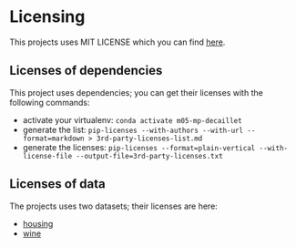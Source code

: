 # Licensing

This projects uses MIT LICENSE which you can find [here](../LICENSE).

## Licenses of dependencies

This project uses dependencies; you can get their licenses with the following commands:
* activate your virtualenv: `conda activate m05-mp-decaillet`
* generate the list: `pip-licenses --with-authors --with-url --format=markdown > 3rd-party-licenses-list.md`
* generate the licenses: `pip-licenses --format=plain-vertical --with-license-file --output-file=3rd-party-licenses.txt`

## Licenses of data

The projects uses two datasets; their licenses are here:
- [housing](../decm05/data/housing.names)
- [wine](../decm05/data/winequality.names)
